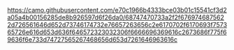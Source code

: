 https://camo.githubusercontent.com/e70c1966b4333bce03b01c15541cf3d2a05a4b00156285de8b926597d6f26da0/68747470733a2f2f6769746875622d726561646d652d73746174732e76657263656c2e6170702f6170693f757365726e616d653d636f646572323032306f6666696369616c2673686f775f69636f6e733d74727565267468656d653d7261646963616c
